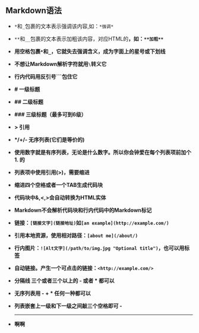 ## Markdown语法

- `*`和`_`包裹的文本表示强调该内容,如：`*强调*`

- `**`和`__`包裹的文本表示加粗该内容，对应HTML的<strong>，如：`**加粗**`

- 用空格包裹`*`和`_`，它就失去强调含义，成为字面上的星号或下划线

- 不想让Markdown解析字符就用`\`转义它

- 行内代码用反引号```包住它

- \# 一级标题

- \## 二级标题

- \### 三级标题（最多可到6级）

- \> 引用

- */+/- 无序列表(它们是等价的)

- 使用数字就是有序列表，无论是什么数字。所以你会钟爱在每个列表项前加个1. 的

- 列表项中使用引用(>)，需要缩进

- 缩进四个空格或者一个TAB生成代码块

- 代码块中&,<,>会自动转换为HTML实体

- Markdown不会解析代码块和行内代码中的Markdown标记

- 链接：`[链接文字](链接地址)`如`[an example](http://example.com/)`

- 引用本地资源，使用相对路径：`[about me](/about/)`

- 行内图片：`![Alt文字](/path/to/img.jpg "Optional title")`，也可以用<img>标签

- 自动链接。产生一个可点击的链接：`<http://example.com/>`

- 分隔线 三个或者三个以上的 - 或者 * 都可以

- 无序列表用 - + * 任何一种都可以

- 列表嵌套上一级和下一级之间敲三个空格即可 - 

  ***

- 啊啊